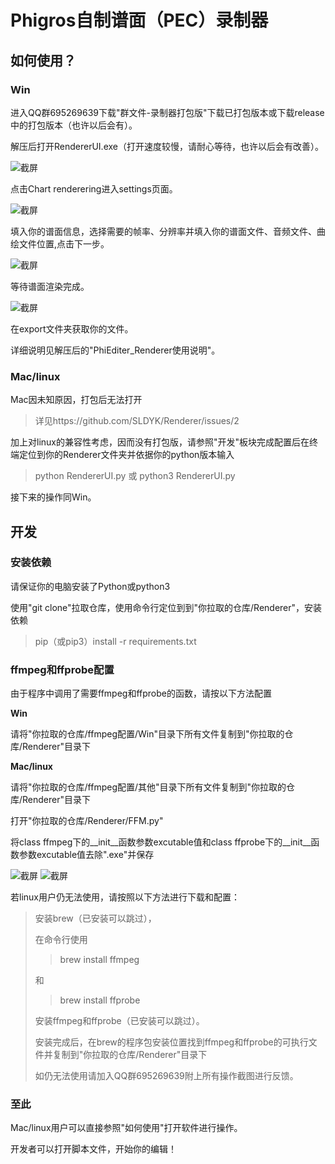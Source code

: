 # Phigros自制谱面（PEC）录制器

## 如何使用？

### Win
进入QQ群695269639下载"群文件-录制器打包版"下载已打包版本或下载release中的打包版本（也许以后会有）。

解压后打开RendererUI.exe（打开速度较慢，请耐心等待，也许以后会有改善）。

<img alt="截屏" src="https://i.postimg.cc/sxrDWxFC/2023-01-03-9-06-31.png">

点击Chart renderering进入settings页面。

<img alt="截屏" src="https://i.postimg.cc/pTghXVcj/2023-01-03-8-46-50.png">

填入你的谱面信息，选择需要的帧率、分辨率并填入你的谱面文件、音频文件、曲绘文件位置,点击下一步。

<img alt="截屏" src="https://i.postimg.cc/J7kHYJt5/2023-01-03-8-47-06.png">

等待谱面渲染完成。

<img alt="截屏" src="https://i.postimg.cc/J0ZyywS2/2023-01-03-8-47-32.png">

在export文件夹获取你的文件。

详细说明见解压后的"PhiEditer_Renderer使用说明"。

### Mac/linux
Mac因未知原因，打包后无法打开

> 详见https://github.com/SLDYK/Renderer/issues/2

加上对linux的兼容性考虑，因而没有打包版，请参照"开发"板块完成配置后在终端定位到你的Renderer文件夹并依据你的python版本输入

> python RendererUI.py 或 python3 RendererUI.py

接下来的操作同Win。

## 开发

### 安装依赖

请保证你的电脑安装了Python或python3

使用"git clone"拉取仓库，使用命令行定位到到"你拉取的仓库/Renderer"，安装依赖

> pip（或pip3）install -r requirements.txt

### ffmpeg和ffprobe配置

由于程序中调用了需要ffmpeg和ffprobe的函数，请按以下方法配置

**Win**

请将"你拉取的仓库/ffmpeg配置/Win"目录下所有文件复制到"你拉取的仓库/Renderer"目录下

**Mac/linux**

请将"你拉取的仓库/ffmpeg配置/其他"目录下所有文件复制到"你拉取的仓库/Renderer"目录下

打开"你拉取的仓库/Renderer/FFM.py"

将class ffmpeg下的__init__函数参数excutable值和class ffprobe下的__init__函数参数excutable值去除".exe"并保存

<img alt="截屏" src="https://i.postimg.cc/02HcZ9qC/2023-01-05-9-18-04.png">

<img alt="截屏" src="https://i.postimg.cc/Y95mjycY/2023-01-05-9-18-22.png">

若linux用户仍无法使用，请按照以下方法进行下载和配置：

> 安装brew（已安装可以跳过），
>
> 在命令行使用
>
>> brew install ffmpeg
>
> 和
>
>> brew install ffprobe
>
> 安装ffmpeg和ffprobe（已安装可以跳过）。
>
> 安装完成后，在brew的程序包安装位置找到ffmpeg和ffprobe的可执行文件并复制到"你拉取的仓库/Renderer"目录下
>
> 如仍无法使用请加入QQ群695269639附上所有操作截图进行反馈。

### 至此

Mac/linux用户可以直接参照"如何使用"打开软件进行操作。

开发者可以打开脚本文件，开始你的编辑！